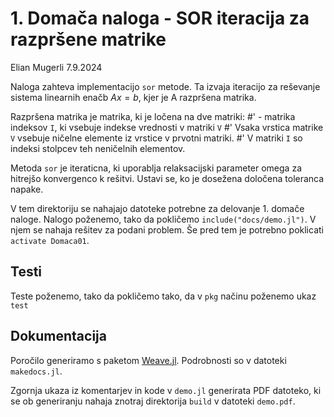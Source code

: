 # 1. Domača naloga - SOR iteracija za razpršene matrike
Elian Mugerli 7.9.2024

Naloga zahteva implementacijo `sor` metode. Ta izvaja iteracijo za reševanje sistema linearnih enačb 
$Ax = b$,
kjer je A razpršena matrika.

Razpršena matrika je matrika, ki je ločena na dve matriki:
#' - matrika indeksov `I`, ki vsebuje indekse vrednosti v matriki `V`
#' Vsaka vrstica matrike `V` vsebuje ničelne elemente iz vrstice v prvotni matriki.
#' V matriki `I` so indeksi stolpcev teh neničelnih elementov.

Metoda `sor` je iteraticna, ki uporablja relaksacijski parameter omega za hitrejšo konvergenco k rešitvi. Ustavi se, ko je dosežena določena toleranca napake.

V tem direktoriju se nahajajo datoteke potrebne za delovanje 1. domače naloge. Nalogo poženemo, tako da pokličemo `include("docs/demo.jl")`. V njem se nahaja rešitev za podani problem. Še pred tem je potrebno poklicati `activate Domaca01`. 

## Testi

Teste poženemo, tako da pokličemo tako, da v `pkg` načinu poženemo ukaz `test`

## Dokumentacija

Poročilo generiramo s paketom [Weave.jl](https://github.com/JunoLab/Weave.jl). Podrobnosti so v datoteki `makedocs.jl`.

Zgornja ukaza iz komentarjev in kode v `demo.jl` generirata PDF datoteko, ki se ob generiranju nahaja znotraj direktorija `build` v datoteki `demo.pdf`.